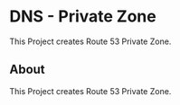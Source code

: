 # DNS - Private Zone

This Project creates Route 53 Private Zone.


## About

This Project creates Route 53 Private Zone.